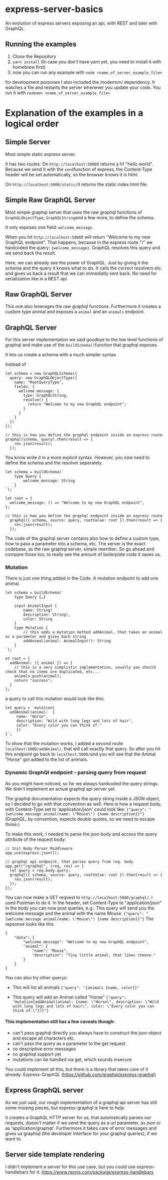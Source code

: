 # express-server-basics
An evolution of express servers exposing an api, with REST and later with GraphQL.

## Running the examples
1. Clone the Repository
2. `yarn install` (In case you don't have yarn yet, you need to install it with homebrew first)
3. now you can run any example with
`node <name_of_server_example_file>`

for development purposes I also included the /nodemon/ dependency. It watches a file and restarts the server whenever you update your code.
You run it with
`nodemon <name_of_server_example_file>`


# Explanation of the examples in a logical order
## Simple Server
Most simple static express server. 

It has two routes.
On `http://localhost:5000`it returns a h1 "hello world". 
Because we send it with the `send`function of express, the Content-Type header will be set automatically, so the browser knows it is html.

On `http://localhost:5000/static/`it returns the static index.html file.


## Simple Raw GraphQL Server
Most simple graphql server that uses the raw graphql functions of `GraphQLObjectType`, `GraphQLString`and a few more, to define the schema.


It only exposes one field: `welcome_message`.

When you hit `http://localhost:5000`it will return "Welcome to my new GraphQL endpoint". 
That happens, because in the express route "/" we hardcoded the query: `{welcome_message}`. 
GraphQL resolves this query and we send back the result.

Here, we can already see the power of GraphQL. Just by giving it the schema and the query it knows what to do. It calls the correct resolvers etc. and gives us back a result that we can immediatly sent back. No need for serialization like in a REST api.


## Raw GraphQL Server

This one also leverages the raw graphql functions. 
Furthermore it creates a custom type animal and exposes a `animal` and an `animals` endpoint.


## GraphQL Server

For this server implementation we said goodbye to the low level functions of graphql and make use of the `buildSchema()`function that graphql exposes.

It lets us create a schema with a much simpler syntax.

Instead of 
```
let schema = new GraphQLSchema({
  query: new GraphQLObjectType({
    name: "RootQueryType",
    fields: {
      welcome_message: {
        type: GraphQLString,
        resolve() {
          return "Welcome to my new GraphQL endpoint";
        }
      }
    }
  })
});

// this is how you define the graphql endpoint inside an express route
graphql(schema, query).then(result => {
    res.json(result);
  });
```

You know write it in a more explicit syntax.
However, you now need to define the schema and the resolver seperately.
```
let schema = buildSchema(`
    type Query {
        welcome_message: String
    }
`);

let root = {
  welcome_message: () => "Welcome to my new GraphQL endpoint",
};

// this is how you define the graphql endpoint inside an express route
  graphql({ schema, source: query, rootValue: root }).then(result => {
    res.json(result);
  });
```

The code of the graphql server contains also how to define a custom type, how to pass a parameter into a schema, etc.
The server is the exact codebase, as the raw graphql server, simple rewritten. So go ahead and compare those too, to really see the amount of boilerplate code it saves us. 

### Mutation
There is just one thing added in the Code. A mutation endpoint to add one animal.
```
let schema = buildSchema(`
    type Query {…}

    input AnimalInput {
        name: String!
        description: String!,
        color: String
    }
    type Mutation {
        // this adds a mutation method addAnimal, that takes an animal as a parameter and gives back string
        addAnimal(animal: AnimalInput!): String
    }
`);

et root = {
  addAnimal: ({ animal }) => {
    // this is a very simplistic implementation, usually you should check that no items are duplicated, etc...
    animals.push(animal);
    return "success";
  }
};
```

a query to call this mutation would look like this:
```
let query = `mutation{
  addAnimal(animal:  { 
     name: "Horse", 
     description: "Wild with long legs and lots of hair", 
     color: "Every color you can think of."
     })
}`;
```

To show that the mutation works, I added a second route `localhost:5000/addAnimal/`, that will call exactly that query. 
So after you hit this endpoint go back to `localhost:5000/`and you will see that the Animal "Horse" got added to the list of animals.


### Dynamic GraphQl endpoint - parsing query from request 
As you might have noticed, so far we always hardcoded the query strings. We didn't implement an actual graphql api server yet.

The graphql documentation expects the query string inside a JSON object, so I decided to go with that convention as well.
Here is how a request body, with Content-Type set to 'application/json' could look like:
`{"query": "{welcome_message animal(name: \"Mouse\") {name description}}"}`
(GraphQL, by convention, expects double quotes, so we need to escape those.)

To make this work, I needed to parse the json body and access the query attribute of the request body:
```
// Init Body Parser Middleware
app.use(express.json());

// graphql api endpoint, that parses query from req. body
app.get("/graphql", (req, res) => {
  let query = req.body.query;
  graphql({ schema, source: query, rootValue: root }).then(result => {
    res.json(result);
  });
});
```

You can now make a GET request to `http://localhost:5000/graphql/`. 
I used Postman to do it.
In the header, set Content-Type to "application/json"
In the body you can now post queries, e.g.:
This query will send you the welcome message and the animal with the name Mouse.
`{"query": "{welcome_message animal(name: \"Mouse\") {name description}}"}`
The repsonse looks like this
```
{
    "data": {
        "welcome_message": "Welcome to my new GraphQL endpoint",
        "animal": {
            "name": "Mouse",
            "description": "Tiny little animal, that likes cheese."
        }
    }
}
```

You can also try other querys:
* This will list all animals
`{"query": "{animals {name, color}}"`

* This query will add an Animal called "Horse"
`{"query": "mutation{addAnimal(animal: {name: \"Horse\", description: \"Wild with long legs and lots of hair\", color: \"Every color you can think of.\"})}"}`



#### This implementation still has a few caveats though:
* can't pass graphql directly
you always have to construct the json object and escape all characters etc.
* can't pass the query as a parameter to the get request
* no descriptive error messages
* no graphiql support yet
* mutations can be handled via get, which sounds insecure

You could implement all this, but there is a library that takes care of it already:
Express-GraphQL (https://github.com/graphql/express-graphql)


## Express GraphQL server
As we just said, our rough implementation of a graphql api server has still some missing pieces, but express-graphql is here to help.

It creates a GraphQL HTTP server for us, that automatically parses our requests, doesn't matter if we send the query as a url parameter, as json or as 'application/graphql'. 
Furthermore it takes care of error messages and gives us graphiql (the developer interface for your graphql queries), if we want to.


## Server side template rendering
I didn't implement a server for this use case, but you could use express-handlebars for it.
https://www.npmjs.com/package/express-handlebars
